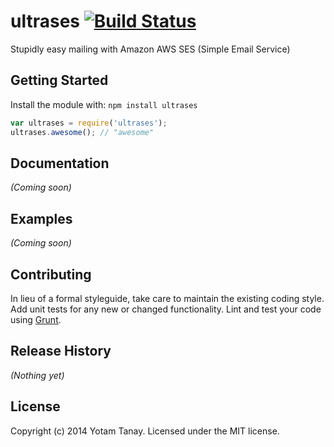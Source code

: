 # ultrases [![Build Status](https://secure.travis-ci.org/ytanay/ultrases.png?branch=master)](http://travis-ci.org/ytanay/ultrases)

Stupidly easy mailing with Amazon AWS SES (Simple Email Service)

## Getting Started
Install the module with: `npm install ultrases`

```javascript
var ultrases = require('ultrases');
ultrases.awesome(); // "awesome"
```

## Documentation
_(Coming soon)_

## Examples
_(Coming soon)_

## Contributing
In lieu of a formal styleguide, take care to maintain the existing coding style. Add unit tests for any new or changed functionality. Lint and test your code using [Grunt](http://gruntjs.com/).

## Release History
_(Nothing yet)_

## License
Copyright (c) 2014 Yotam Tanay. Licensed under the MIT license.
